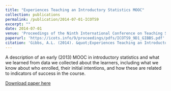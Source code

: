 ```yaml
---
title: "Experiences Teaching an Introductory Statistics MOOC"
collection: publications
permalink: /publication/2014-07-01-ICOTS9
excerpt: ""
date: 2014-07-01
venue: 'Proceedings of the Ninth International Conference on Teaching Statistics (ICOTS9)'
paperurl: 'https://icots.info/9/proceedings/pdfs/ICOTS9_9D1_GIBBS.pdf'
citation: 'Gibbs, A.L. (2014). &quot;Experiences Teaching an Introductory Statistics MOOC.&quot;  In K. Makar, B. de Sousa, & R. Gould (Eds.), <i>Sustainability in statistics education. Proceedings of the Ninth International Conference on Teaching Statistics (ICOTS9, July, 2014), Flagstaff, Arizona, USA.</i> Voorburg, The Netherlands: International Statistical Institute.'
---
```

A description of an early (2013) MOOC in introductory statistics and what we learned from data we collected about the learners, including what we know about who enrolled, their initial intentions, and how these are related to indicators of success in the course.

[Download paper here](https://icots.info/9/proceedings/pdfs/ICOTS9_9D1_GIBBS.pdf)

